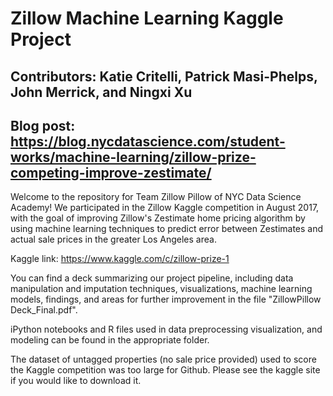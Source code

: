 # Zillow Machine Learning Kaggle Project
## Contributors: Katie Critelli, Patrick Masi-Phelps, John Merrick, and Ningxi Xu
## Blog post: https://blog.nycdatascience.com/student-works/machine-learning/zillow-prize-competing-improve-zestimate/

Welcome to the repository for Team Zillow Pillow of NYC Data Science Academy! We participated in the Zillow Kaggle competition in August 2017, with the goal of improving Zillow's Zestimate home pricing algorithm by using machine learning techniques to predict error between Zestimates and actual sale prices in the greater Los Angeles area.

Kaggle link: https://www.kaggle.com/c/zillow-prize-1

You can find a deck summarizing our project pipeline, including data manipulation and imputation techniques, visualizations, machine learning models, findings, and areas for further improvement in the file "ZillowPillow Deck_Final.pdf".

iPython notebooks and R files used in data preprocessing visualization, and modeling can be found in the appropriate folder. 

The dataset of untagged properties (no sale price provided) used to score the Kaggle competition was too large for Github. Please see the kaggle site if you would like to download it. 
